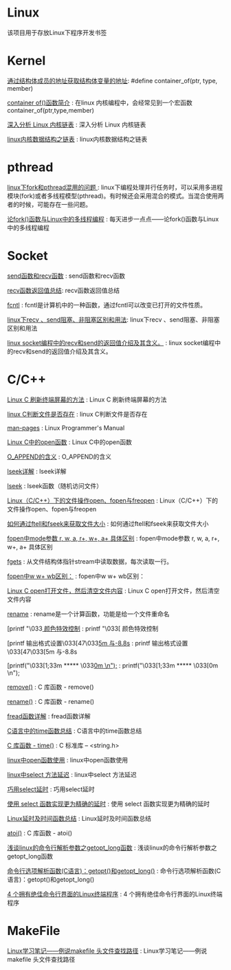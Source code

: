 # Linux
该项目用于存放Linux下程序开发书签


Kernel
==
[通过结构体成员的地址获取结构体变量的地址](https://blog.csdn.net/nawuyao/article/details/52693135): #define container_of(ptr, type, member)  

[container of()函数简介](https://blog.csdn.net/s2603898260/article/details/79371024) : 在linux 内核编程中，会经常见到一个宏函数container_of(ptr,type,member)

[深入分析 Linux 内核链表](https://www.ibm.com/developerworks/cn/linux/kernel/l-chain/) : 深入分析 Linux 内核链表 

[linux内核数据结构之链表](https://www.cnblogs.com/Anker/p/3475643.html) : linux内核数据结构之链表 

pthread 
==
[linux下fork和pthread混用的问题 ](https://blog.csdn.net/dux003/article/details/6001459) : linux下编程处理并行任务时，可以采用多进程模块(fork)或者多线程模型(pthread)。有时候还会采用混合的模式。当混合使用两者的时候，可能存在一些问题。 

[论fork()函数与Linux中的多线程编程](https://www.cnblogs.com/hrhguanli/p/3779283.html) : 每天进步一点点——论fork()函数与Linux中的多线程编程  


Socket
==
[send函数和recv函数](https://www.cnblogs.com/tianlangshu/p/6795681.html) : send函数和recv函数 

[recv函数返回值总结](https://blog.csdn.net/hq354974212/article/details/76077635): recv函数返回值总结 

[fcntl](https://baike.baidu.com/item/fcntl/6860021?fr=aladdin) : fcntl是计算机中的一种函数，通过fcntl可以改变已打开的文件性质。 

[linux下recv 、send阻塞、非阻塞区别和用法](https://blog.csdn.net/gufeijunchi/article/details/41519205): linux下recv 、send阻塞、非阻塞区别和用法 

[linux socket编程中的recv和send的返回值介绍及其含义。](https://blog.csdn.net/qq_26105397/article/details/80988429) : linux socket编程中的recv和send的返回值介绍及其含义。 


C/C++
==
[Linux C 刷新终端屏幕的方法](https://blog.csdn.net/xiaowall/article/details/8299985) : Linux C 刷新终端屏幕的方法 

[linux C判断文件是否存在](https://blog.csdn.net/kingjo002/article/details/8442146) : linux C判断文件是否存在 

[man-pages](http://www.man7.org/linux/man-pages/man2/open.2.html) : Linux Programmer's Manual 

[Linux C中的open函数](https://blog.csdn.net/weixin_39296438/article/details/79422068) : Linux C中的open函数 

[O_APPEND的含义](https://blog.csdn.net/tianwailaibin/article/details/6771667) : O_APPEND的含义 

[lseek详解](https://blog.csdn.net/wr_iskye/article/details/83418135) : lseek详解 

[lseek](https://baike.baidu.com/item/lseek/6385407?fr=aladdin) : lseek函数（随机访问文件） 

[Linux（C/C++）下的文件操作open、fopen与freopen](https://www.cnblogs.com/fnlingnzb-learner/p/7040726.html) : Linux（C/C++）下的文件操作open、fopen与freopen 

[如何通过ftell和fseek来获取文件大小](https://www.cnblogs.com/sj-lv/p/3444994.html) : 如何通过ftell和fseek来获取文件大小 

[fopen中mode参数 r, w, a, r+, w+, a+ 具体区别](https://blog.csdn.net/u011985712/article/details/79852261) : fopen中mode参数 r, w, a, r+, w+, a+ 具体区别 

[fgets](https://baike.baidu.com/item/fgets/10942211?fr=aladdin) : 从文件结构体指针stream中读取数据，每次读取一行。 

[fopen中w w+ wb区别：](https://blog.csdn.net/guyue6670/article/details/6681037) : fopen中w w+ wb区别： 

[Linux C open打开文件，然后清空文件内容](https://blog.csdn.net/u010889616/article/details/47670555) : Linux C open打开文件，然后清空文件内容 

[rename](https://baike.baidu.com/item/rename/4748209?fr=aladdin) : rename是一个计算函数，功能是给一个文件重命名 

[printf "\033[ 颜色特效控制](https://blog.csdn.net/Primeprime/article/details/79708373) : printf "\033[ 颜色特效控制 

[printf 输出格式设置\033[47\033[5m 与-8.8s](https://www.cnblogs.com/ch122633/p/8148866.html) : printf 输出格式设置\033[47\033[5m 与-8.8s 

[printf("\033[1;33m ***** \033[0m \n");](https://www.cnblogs.com/ThatsMyTiger/p/6929391.html) : printf("\033[1;33m ***** \033[0m \n"); 

[remove()](https://www.runoob.com/cprogramming/c-function-remove.html) : C 库函数 - remove() 

[rename()](https://www.runoob.com/cprogramming/c-function-rename.html) : C 库函数 - rename() 

[fread函数详解](https://www.cnblogs.com/melons/p/5791874.html) : fread函数详解 

[C语言中的time函数总结](https://blog.csdn.net/hmxz2nn/article/details/77986450) : C语言中的time函数总结 

[C 库函数 - time()](https://www.runoob.com/cprogramming/c-function-time.html) :  C 标准库 – <string.h> 

[linux中open函数使用](https://www.cnblogs.com/songfeixiang/p/3733855.html) : linux中open函数使用 

[linux中select 方法延迟](https://blog.csdn.net/a_tu_/article/details/40509393) : linux中select 方法延迟 

[巧用select延时](https://blog.csdn.net/todo_cct/article/details/47081401) : 巧用select延时 

[使用 select 函数实现更为精确的延时](http://durant35.github.io/2016/09/08/programPearls_precise%20delay%20using%20select/) : 使用 select 函数实现更为精确的延时 

[Linux延时及时间函数总结](https://www.cnblogs.com/tdyizhen1314/p/4376348.html) : Linux延时及时间函数总结 

[atoi()](https://www.runoob.com/cprogramming/c-function-atoi.html) : C 库函数 - atoi() 

[浅谈linux的命令行解析参数之getopt_long函数](https://blog.csdn.net/qq_33850438/article/details/80172275) : 浅谈linux的命令行解析参数之getopt_long函数 

[命令行选项解析函数(C语言)：getopt()和getopt_long()](https://www.cnblogs.com/chenliyang/p/6633739.html) : 命令行选项解析函数(C语言)：getopt()和getopt_long() 

[4 个拥有绝佳命令行界面的Linux终端程序](https://www.linuxidc.com/Linux/2017-05/144066.htm) : 4 个拥有绝佳命令行界面的Linux终端程序 


MakeFile
==
[Linux学习笔记——例说makefile 头文件查找路径](https://blog.csdn.net/xukai871105/article/details/36476793) : Linux学习笔记——例说makefile 头文件查找路径 











